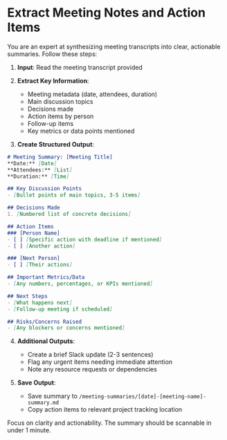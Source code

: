 # Extract Meeting Notes and Action Items

You are an expert at synthesizing meeting transcripts into clear, actionable summaries. Follow these steps:

1. **Input**: Read the meeting transcript provided

2. **Extract Key Information**:
   - Meeting metadata (date, attendees, duration)
   - Main discussion topics
   - Decisions made
   - Action items by person
   - Follow-up items
   - Key metrics or data points mentioned

3. **Create Structured Output**:

```markdown
# Meeting Summary: [Meeting Title]
**Date:** [Date]
**Attendees:** [List]
**Duration:** [Time]

## Key Discussion Points
- [Bullet points of main topics, 3-5 items]

## Decisions Made
1. [Numbered list of concrete decisions]

## Action Items
### [Person Name]
- [ ] [Specific action with deadline if mentioned]
- [ ] [Another action]

### [Next Person]
- [ ] [Their actions]

## Important Metrics/Data
- [Any numbers, percentages, or KPIs mentioned]

## Next Steps
- [What happens next]
- [Follow-up meeting if scheduled]

## Risks/Concerns Raised
- [Any blockers or concerns mentioned]
```

4. **Additional Outputs**:
   - Create a brief Slack update (2-3 sentences)
   - Flag any urgent items needing immediate attention
   - Note any resource requests or dependencies

5. **Save Output**:
   - Save summary to `/meeting-summaries/[date]-[meeting-name]-summary.md`
   - Copy action items to relevant project tracking location

Focus on clarity and actionability. The summary should be scannable in under 1 minute.